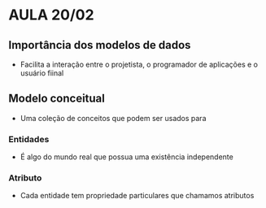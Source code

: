 # AULA 20/02

## Importância dos modelos de dados
- Facilita a interação entre o projetista, o programador de aplicações e o usuário fiinal

## Modelo conceitual
- Uma coleção de conceitos  que podem ser usados para 

### Entidades
- É algo do mundo real que possua uma existência independente

### Atributo
- Cada entidade tem propriedade particulares que chamamos atributos